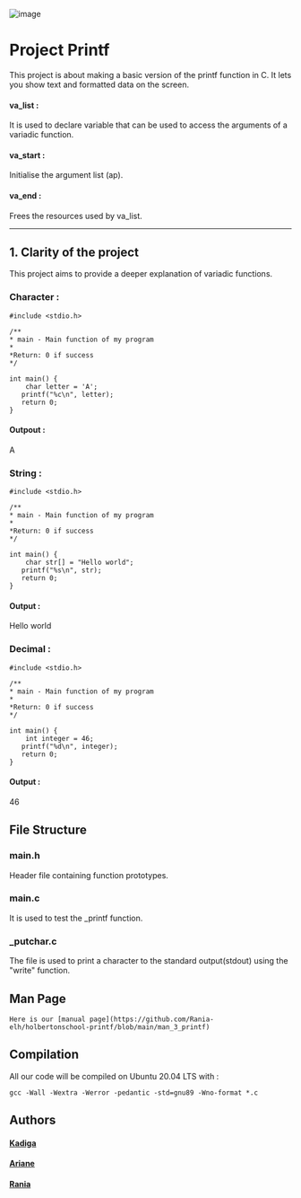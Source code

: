 ![image](https://github.com/user-attachments/assets/0dcd69da-1e4a-44ad-80c9-7076e68f92ea)
# Project Printf

This project is about making a basic version of the printf function in C. It lets you show text and formatted data on the screen.
#### va_list : 
It is used to declare variable that can be used to access the arguments of a variadic function.
#### va_start : 
Initialise the argument list (ap).
#### va_end : 
Frees the resources used by va_list.

---

## 1. Clarity of the project

This project aims to provide a deeper explanation of variadic functions.

### Character :
```
#include <stdio.h>

/**
* main - Main function of my program
*
*Return: 0 if success
*/
 
int main() {
    char letter = 'A';    
   printf("%c\n", letter); 
   return 0;
}
```
#### Outpout :

A

### String : 
```
#include <stdio.h>

/**
* main - Main function of my program
*
*Return: 0 if success
*/
 
int main() {
    char str[] = "Hello world";    
   printf("%s\n", str); 
   return 0;
}
```
#### Output :

Hello world

### Decimal : 
```
#include <stdio.h>

/**
* main - Main function of my program
*
*Return: 0 if success
*/
 
int main() {
    int integer = 46;    
   printf("%d\n", integer); 
   return 0;
}
```
#### Output : 

46

## File Structure

### main.h
Header file containing function prototypes.
### main.c
It is used to test the _printf function.
### _putchar.c
The file is used to print a character to the standard output(stdout) using the "write" function.

## Man Page
```
Here is our [manual page](https://github.com/Rania-elh/holbertonschool-printf/blob/main/man_3_printf)
```
## Compilation
All our code will be compiled on Ubuntu 20.04 LTS with :
```
gcc -Wall -Wextra -Werror -pedantic -std=gnu89 -Wno-format *.c
```
## Authors
#### [Kadiga](https://github.com/Kadiga6)
#### [Ariane](https://github.com/a-ian3)
#### [Rania](https://github.com/Rania-elh)
